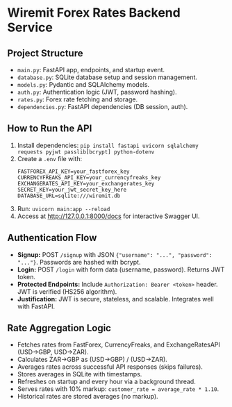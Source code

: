# Wiremit Forex Rates Backend Service

## Project Structure
- `main.py`: FastAPI app, endpoints, and startup event.
- `database.py`: SQLite database setup and session management.
- `models.py`: Pydantic and SQLAlchemy models.
- `auth.py`: Authentication logic (JWT, password hashing).
- `rates.py`: Forex rate fetching and storage.
- `dependencies.py`: FastAPI dependencies (DB session, auth).

## How to Run the API
1. Install dependencies: `pip install fastapi uvicorn sqlalchemy requests pyjwt passlib[bcrypt] python-dotenv`
2. Create a `.env` file with:
   ```
   FASTFOREX_API_KEY=your_fastforex_key
   CURRENCYFREAKS_API_KEY=your_currencyfreaks_key
   EXCHANGERATES_API_KEY=your_exchangerates_key
   SECRET_KEY=your_jwt_secret_key_here
   DATABASE_URL=sqlite:///wiremit.db
   ```
3. Run: `uvicorn main:app --reload`
4. Access at http://127.0.0.1:8000/docs for interactive Swagger UI.

## Authentication Flow
- **Signup:** POST `/signup` with JSON `{"username": "...", "password": "..."}`. Passwords are hashed with bcrypt.
- **Login:** POST `/login` with form data (username, password). Returns JWT token.
- **Protected Endpoints:** Include `Authorization: Bearer <token>` header. JWT is verified (HS256 algorithm).
- **Justification:** JWT is secure, stateless, and scalable. Integrates well with FastAPI.

## Rate Aggregation Logic
- Fetches rates from FastForex, CurrencyFreaks, and ExchangeRatesAPI (USD→GBP, USD→ZAR).
- Calculates ZAR→GBP as (USD→GBP) / (USD→ZAR).
- Averages rates across successful API responses (skips failures).
- Stores averages in SQLite with timestamps.
- Refreshes on startup and every hour via a background thread.
- Serves rates with 10% markup: `customer_rate = average_rate * 1.10`.
- Historical rates are stored averages (no markup).